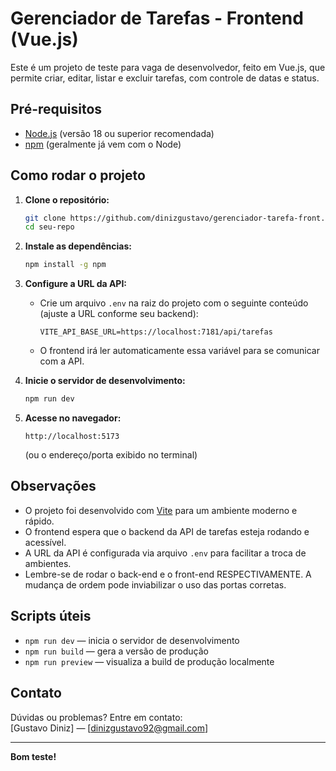 # Gerenciador de Tarefas - Frontend (Vue.js)

Este é um projeto de teste para vaga de desenvolvedor, feito em Vue.js, que permite criar, editar, listar e excluir tarefas, com controle de datas e status.

## Pré-requisitos

- [Node.js](https://nodejs.org/) (versão 18 ou superior recomendada)
- [npm](https://www.npmjs.com/) (geralmente já vem com o Node)

## Como rodar o projeto

1. **Clone o repositório:**

   ```bash
   git clone https://github.com/dinizgustavo/gerenciador-tarefa-front.git
   cd seu-repo
   ```

2. **Instale as dependências:**

   ```bash
   npm install -g npm
   ```

3. **Configure a URL da API:**

   - Crie um arquivo `.env` na raiz do projeto com o seguinte conteúdo (ajuste a URL conforme seu backend):

     ```
     VITE_API_BASE_URL=https://localhost:7181/api/tarefas
     ```

   - O frontend irá ler automaticamente essa variável para se comunicar com a API.

4. **Inicie o servidor de desenvolvimento:**

   ```bash
   npm run dev
   ```

5. **Acesse no navegador:**

   ```
   http://localhost:5173
   ```
   (ou o endereço/porta exibido no terminal)

## Observações

- O projeto foi desenvolvido com [Vite](https://vitejs.dev/) para um ambiente moderno e rápido.
- O frontend espera que o backend da API de tarefas esteja rodando e acessível.
- A URL da API é configurada via arquivo `.env` para facilitar a troca de ambientes.
- Lembre-se de rodar o back-end e o front-end RESPECTIVAMENTE. A mudança de ordem pode inviabilizar o uso das portas corretas.

## Scripts úteis

- `npm run dev` — inicia o servidor de desenvolvimento
- `npm run build` — gera a versão de produção
- `npm run preview` — visualiza a build de produção localmente

## Contato

Dúvidas ou problemas? Entre em contato:  
[Gustavo Diniz] — [dinizgustavo92@gmail.com]

---

**Bom teste!**
